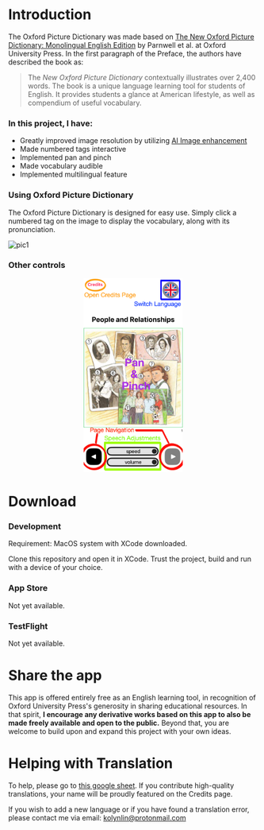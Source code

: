 # Introduction

The Oxford Picture Dictionary was made based on 
[The New Oxford Picture Dictionary: Monolingual English Edition](https://homepage.ntu.edu.tw/~karchung/OxfordPictureDictionary.pdf)
by Parnwell et al. at Oxford University Press. In the first paragraph
of the Preface, the authors have described the book as:

> The *New Oxford Picture Dictionary* contextually illustrates over
2,400 words. The book is a unique language learning tool for
students of English. It provides students a glance at American
lifestyle, as well as compendium of useful vocabulary.

### In this project, I have:
* Greatly improved image resolution by utilizing [AI Image enhancement](https://letsenhance.io/boost)
* Made numbered tags interactive
* Implemented pan and pinch
* Made vocabulary audible
* Implemented multilingual feature

### Using Oxford Picture Dictionary
The Oxford Picture Dictionary is designed for easy use. 
Simply click a numbered tag on the image to display the vocabulary, 
along with its pronunciation.

![pic1](./readme_images/pic1.png)

### Other controls
<p align="center">
    <img alt="pic2" src="readme_images/pic2.png" width="200" />
</p>

# Download

### Development
Requirement: MacOS system with XCode downloaded.

Clone this repository and open it in XCode. Trust the project,
build and run with a device of your choice. 
### App Store
Not yet available.

### TestFlight
Not yet available.

# Share the app
This app is offered entirely free as an English learning tool, 
in recognition of Oxford University Press's generosity in sharing 
educational resources. In that spirit, **I encourage any derivative 
works based on this app to also be made freely available and open 
to the public.** Beyond that, you are welcome to build upon and expand 
this project with your own ideas.

# Helping with Translation
To help, please go to [this google sheet](https://docs.google.com/spreadsheets/d/1_eBhGagpQ7aI7Gpe-YDquEc05Ku1f8Eoi5rRgc3CAz4/edit?usp=sharing).
If you contribute high-quality translations, your name will be 
proudly featured on the Credits page.

If you wish to add a new language or if you have found a translation error, 
please contact me via email:
kolynlin@protonmail.com
